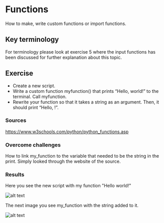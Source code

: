 # Functions
How to make, write custom functions or import functions.

## Key terminology
For terminology please look at exercise 5 where the input functions has been discussed for further explanation about this topic.

## Exercise
- Create a new script.
- Write a custom function myfunction() that prints “Hello, world!” to the terminal. Call myfunction.
- Rewrite your function so that it takes a string as an argument. Then, it should print “Hello, <string>!”.

### Sources
https://www.w3schools.com/python/python_functions.asp

### Overcome challenges
How to link my_function to the variable that needed to be the string in the print. Simply looked through the website of the source.

### Results
Here you see the new script with my function "Hello world!"

![alt text]()

The next image you see my_function with the string added to it.

![alt text]()
